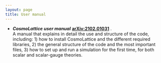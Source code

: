 ```yaml
---
layout: page
title: User manual
---
```


- _**CosmoLattice user manual**_  **[arXiv:2102.01031](https://arxiv.org/pdf/2102.01031.pdf)** .  
A manual that explains in detail the use and structure of the code, including: 1) how to install
CosmoLattice and the different required libraries, 2) the general structure of the code and
the most important files, 3) how to set up and run a simulation for the first time, for both
scalar and scalar-gauge theories.